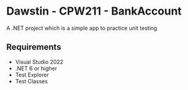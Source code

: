 # Dawstin - CPW211 - BankAccount
A .NET project which is a simple app to practice unit testing

## Requirements
- Visual Studio 2022
- .NET 6 or higher
- Test Explorer
- Test Classes
